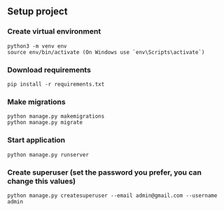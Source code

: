 ## Setup project

### Create virtual environment

    python3 -m venv env
    source env/bin/activate (On Windows use `env\Scripts\activate`)

### Download requirements
    
    pip install -r requirements.txt

### Make migrations

    python manage.py makemigrations
    python manage.py migrate

### Start application

    python manage.py runserver

### Create superuser (set the password you prefer, you can change this values)
    
    python manage.py createsuperuser --email admin@gmail.com --username admin